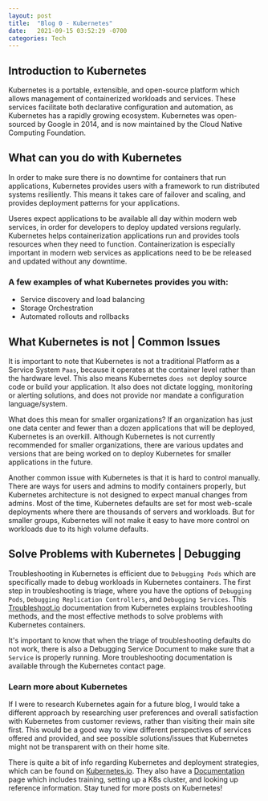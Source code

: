 ```yaml
---
layout: post
title:  "Blog 0 - Kubernetes"
date:   2021-09-15 03:52:29 -0700
categories: Tech
---
```

## Introduction to Kubernetes
Kubernetes is a portable, extensible, and open-source platform which allows management of containerized workloads and
services. These services facilitate both declarative configuration and automation, as Kubernetes has a rapidly growing
ecosystem. Kubernetes was open-sourced by Google in 2014, and is now maintained by the Cloud Native Computing Foundation.

## What can you do with Kubernetes
In order to make sure there is no downtime for containers that run applications, Kubernetes provides users 
with a framework to run distributed systems resiliently. This means it takes care of failover and scaling, and 
provides deployment patterns for your applications.

Useres expect applications to be available all day within modern web services, in order for developers to deploy updated versions 
regularly. Kubernetes helps containerization applications run and provides tools resources when they need to function. Containerization
is especially important in modern web services as applications need to be be released and updated without any downtime.

### A few examples of what Kubernetes provides you with:
- Service discovery and load balancing
- Storage Orchestration
- Automated rollouts and rollbacks

## What Kubernetes is not | Common Issues
It is important to note that Kubernetes is not a traditional Platform as a Service System `Paas`, because it operates at 
the container level rather than the hardware level. This also means Kubernetes `does not` deploy source code or build your application.
It also does not dictate logging, monitoring or alerting solutions, and does not provide nor mandate a configuration language/system.

What does this mean for smaller organizations? If an organization has just one data center and fewer than a dozen applications that will be 
deployed, Kubernetes is an overkill. Although Kubernetes is not currently recommended for smaller organizations, there are various updates
and versions that are being worked on to deploy Kubernetes for smaller applications in the future.

Another common issue with Kubernetes is that it is hard to control manually. There are ways for users and admins to modify containers properly,
but Kubernetes architecture is not designed to expect manual changes from admins. Most of the time, Kubernetes defaults are set for most
web-scale deployments where there are thousands of servers and workloads. But for smaller groups, Kubernetes will not make it easy to have
more control on workloads due to its high volume defaults.

## Solve Problems with Kubernetes | Debugging
Troubleshooting in Kubernetes is efficient due to `Debugging Pods` which are specifically made to debug workloads in Kubernetes containers.
The first step in troubleshooting is triage, where you have the options of `Debugging Pods`, `Debugging Replication Controllers`, and `Debugging Services`. 
This [Troubleshoot.io][troubleshoot-io] documentation from Kubernetes explains troubleshooting methods, and the most effective methods to solve problems 
with Kubernetes containers.

It's important to know that when the triage of troubleshooting defaults do not work, there is also a Debugging Service Document to make sure that
a `Service` is properly running. More troubleshooting documentation is available through the Kubernetes contact page.

### Learn more about Kubernetes
If I were to research Kubernetes again for a future blog, I would take a different approach by researching user preferences and overall
satisfaction with Kubernetes from customer reviews, rather than visiting their main site first. This would be a good way to view different
perspectives of services offered and provided, and see possible solutions/issues that Kubernetes might not be transparent with on their home site.

There is quite a bit of info regarding Kubernetes and deployment strategies, which can be found on [Kubernetes.io][kubernetes-io].
They also have a [Documentation][documentation-io] page which includes training, setting up a K8s cluster, and looking up reference information. Stay tuned for more posts on Kubernetes!



[kubernetes-io]: https://kubernetes.io/
[documentation-io]: https://kubernetes.io/docs/home/ 
[troubleshoot-io]: https://kubernetes.io/docs/tasks/debug-application-cluster/debug-application/#debugging-pods/ 